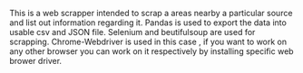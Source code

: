 This is a web scrapper intended to scrap a areas nearby a particular source and list out information regarding it.
Pandas is used to export the data into usable csv and JSON file. 
Selenium and beutifulsoup are used for scrapping.
Chrome-Webdriver is used in this case , if you want to work on any other browser you can work on it respectively by installing specific web brower driver.
